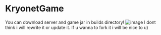 # KryonetGame

You can download server and game jar in builds directory!
![image](https://user-images.githubusercontent.com/77240665/194909287-553338ad-db2d-46a6-84ff-c9aa5b55dc97.png)
I dont think i will rewrite it or update it.
If u wanna to fork it i will be nice to u)

